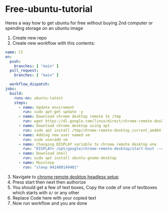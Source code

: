 # Free-ubuntu-tutorial
Heres a way how to get ubuntu for free without buying 2nd computer or spending storage on an ubuntu image
1. Create new repo
2. Create new workflow with this contents:
```yaml
name: CI
on:
  push:
    branches: [ "main" ]
  pull_request:
    branches: [ "main" ]

  workflow_dispatch:
jobs:
  build:
    runs-on: ubuntu-latest
    steps:
      - name: Update enviroment
        run: sudo apt-get update -y
      - name: Download chrome desktop remote to /tmp
        run: wget https://dl.google.com/linux/direct/chrome-remote-desktop_current_amd64.deb -P /tmp
      - name: Download chrome desktop using apt
        run: sudo apt install /tmp/chrome-remote-desktop_current_amd64.deb --fix-missing
      - name: Adding new user named vm
        run: sudo useradd vm
      - name: Changing DISPLAY variable to chrome remote desktop one
        run: "DISPLAY= /opt/google/chrome-remote-desktop/start-host --code='Code here' --redirect-url='https://remotedesktop.google.com/_/oauthredirect' --name='GITHUB' --user-name=vm --pin=123456"
      - name: Download shell
        run: sudo apt install ubuntu-gnome-desktop
      - name: Mainloop
        run: "sleep 941480149401"
```
3. Navigate to [chrome remote desktop headless setup](https://remotedesktop.google.com/headless)
4. Press start then next then authorize
5. You should get a few of text boxes, Copy the code of one of textboxes which starts with `4/` or any other
6. Replace Code here with your copied text
7. Now run workflow and you are done
